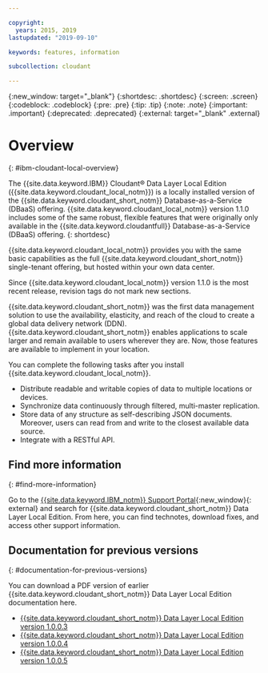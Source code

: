 ```yaml
---

copyright:
  years: 2015, 2019
lastupdated: "2019-09-10"

keywords: features, information

subcollection: cloudant

---
```


{:new_window: target="_blank"}
{:shortdesc: .shortdesc}
{:screen: .screen}
{:codeblock: .codeblock}
{:pre: .pre}
{:tip: .tip}
{:note: .note}
{:important: .important}
{:deprecated: .deprecated}
{:external: target="_blank" .external}

<!-- Acrolinx: 2017-05-10 -->

# Overview
{: #ibm-cloudant-local-overview}

The {{site.data.keyword.IBM}} Cloudant&reg; Data Layer Local Edition ({{site.data.keyword.cloudant_local_notm}}) is a locally installed version of the {{site.data.keyword.cloudant_short_notm}} Database-as-a-Service (DBaaS) offering. {{site.data.keyword.cloudant_local_notm}} version 1.1.0 includes some of the same robust, flexible features that
were originally only available in the {{site.data.keyword.cloudantfull}}
Database-as-a-Service (DBaaS) offering.
{: shortdesc}

{{site.data.keyword.cloudant_local_notm}} provides you with the same basic capabilities as the full {{site.data.keyword.cloudant_short_notm}} single-tenant offering, but hosted within your own data center.

Since {{site.data.keyword.cloudant_local_notm}} version 1.1.0 is the most recent release, revision tags do not mark new sections. 

{{site.data.keyword.cloudant_short_notm}} was the first data management solution to use the
availability, elasticity, and reach of the cloud to create a
global data delivery network (DDN). {{site.data.keyword.cloudant_short_notm}} enables applications
to scale larger and remain available to users wherever they are.
Now, those features are available to implement in your location.

You can complete the following tasks after you install {{site.data.keyword.cloudant_local_notm}}.

*  Distribute readable and writable copies of data to multiple
   locations or devices.
*  Synchronize data continuously through filtered, multi-master
   replication.
*  Store data of any structure as self-describing JSON documents.
   Moreover, users can read from and write to the closest
   available data source.
*  Integrate with a RESTful API.

## Find more information
{: #find-more-information}

Go to the [{{site.data.keyword.IBM_notm}} Support Portal](https://www.ibm.com/support/home/product/M988263L18030X20/Cloudant_Data_Layer_Local_Edition){:new_window}{: external} and search for {{site.data.keyword.cloudant_short_notm}} Data Layer Local Edition. From here, you can find technotes, download fixes,
and access other support information.

## Documentation for previous versions
{: #documentation-for-previous-versions}

You can download a PDF version of earlier {{site.data.keyword.cloudant_short_notm}} Data Layer Local Edition documentation here. 

<ul><li><a href="http://public.dhe.ibm.com/cloud/bluemix/cloudant/Cloudant_Local_v1.0.0.3.pdf" download="Cloudant_Local_v1.0.0.3.pdf">{{site.data.keyword.cloudant_short_notm}} Data Layer Local Edition version 1.0.0.3 <alt="Download PDF."></a></li>
<li><a href="http://public.dhe.ibm.com/cloud/bluemix/cloudant/Cloudant_Local_v1.0.0.4.pdf" download="Cloudant_Local_v1.0.0.4.pdf">{{site.data.keyword.cloudant_short_notm}} Data Layer Local Edition version 1.0.0.4 <alt="Download PDF."></a></li>
<li><a href="http://public.dhe.ibm.com/cloud/bluemix/cloudant/Cloudant_Local_v1.0.0.5.pdf" download="Cloudant_Local_v1.0.0.5.pdf">{{site.data.keyword.cloudant_short_notm}} Data Layer Local Edition version 1.0.0.5 <alt="Download PDF."></a></li>
</ul>

